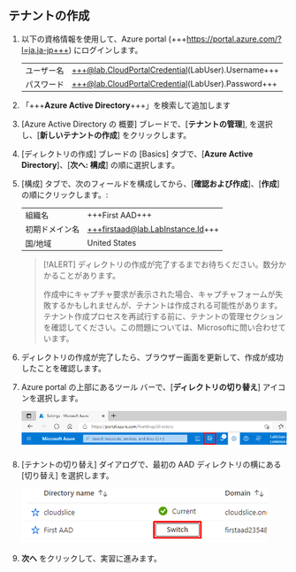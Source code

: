 ## テナントの作成

1. 以下の資格情報を使用して、Azure portal (+++https://portal.azure.com/?l=ja.ja-jp+++) にログインします。

    |||
    |--|--|
    |ユーザー名|+++@lab.CloudPortalCredential(LabUser).Username+++|
    |パスワード|+++@lab.CloudPortalCredential(LabUser).Password+++|

1. 「+++**Azure Active Directory**+++」を検索して追加します

1. [Azure Active Directory の 概要] ブレードで、[**テナントの管理**], を選択し、[**新しいテナントの作成**] をクリックします。

1. [ディレクトリの作成] ブレードの [Basics] タブで、[**Azure Active Directory**]、[**次へ: 構成**] の順に選択します。

1. [構成] タブで、次のフィールドを構成してから、[**確認および作成**]、[**作成**] の順にクリックします。: 

    |||
    |--|--|
    |組織名|+++First AAD+++|
    |初期ドメイン名|+++firstaad@lab.LabInstance.Id+++|
    |国/地域|United States|

    >[!ALERT] ディレクトリの作成が完了するまでお待ちください。数分かかることがあります。
    >
    > 作成中にキャプチャ要求が表示された場合、キャプチャフォームが失敗するかもしれませんが、テナントは作成される可能性があります。テナント作成プロセスを再試行する前に、テナントの管理セクションを確認してください。この問題については、Microsoftに問い合わせています。

1. ディレクトリの作成が完了したら、ブラウザー画面を更新して、作成が成功したことを確認します。

1. Azure portal の上部にあるツール バーで、[**ディレクトリの切り替え**] アイコンを選択します。

    ![SwitchDir](images/SwitchDir.png)

1. [テナントの切り替え] ダイアログで、最初の AAD ディレクトリの横にある [切り替え] を選択します。

    ![SwitchTen](images/SwitchTen.png)

1. **次へ** をクリックして、実習に進みます。